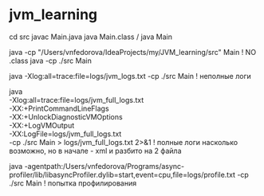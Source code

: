 # jvm_learning

cd src
javac Main.java
java Main.class / java Main

java -cp "/Users/vnfedorova/IdeaProjects/my/JVM_learning/src" Main ! NO .class
java -cp ./src Main

java -Xlog:all=trace:file=logs/jvm_logs.txt -cp ./src Main ! неполные логи

java \
-Xlog:all=trace:file=logs/jvm_full_logs.txt \
-XX:+PrintCommandLineFlags \
-XX:+UnlockDiagnosticVMOptions \
-XX:+LogVMOutput \
-XX:LogFile=logs/jvm_full_logs.txt \
-cp ./src Main > logs/jvm_full_logs.txt 2>&1    ! полные логи насколько возможно, но в начале - xml и разбито на 2 файла

java -agentpath:/Users/vnfedorova/Programs/async-profiler/lib/libasyncProfiler.dylib=start,event=cpu,file=logs/profile.txt -cp ./src Main ! попытка профилирования